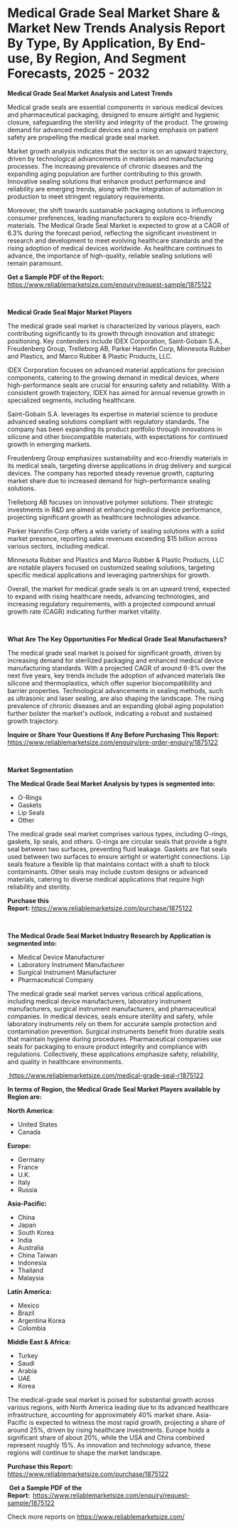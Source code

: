 <p><h1>Medical Grade Seal Market Share & Market New Trends Analysis Report By Type, By Application, By End-use, By Region, And Segment Forecasts, 2025 - 2032</h1></p><p><strong>Medical Grade Seal Market Analysis and Latest Trends</strong></p>
<p><p>Medical grade seals are essential components in various medical devices and pharmaceutical packaging, designed to ensure airtight and hygienic closure, safeguarding the sterility and integrity of the product. The growing demand for advanced medical devices and a rising emphasis on patient safety are propelling the medical grade seal market. </p><p>Market growth analysis indicates that the sector is on an upward trajectory, driven by technological advancements in materials and manufacturing processes. The increasing prevalence of chronic diseases and the expanding aging population are further contributing to this growth. Innovative sealing solutions that enhance product performance and reliability are emerging trends, along with the integration of automation in production to meet stringent regulatory requirements.</p><p>Moreover, the shift towards sustainable packaging solutions is influencing consumer preferences, leading manufacturers to explore eco-friendly materials. The Medical Grade Seal Market is expected to grow at a CAGR of 6.3% during the forecast period, reflecting the significant investment in research and development to meet evolving healthcare standards and the rising adoption of medical devices worldwide. As healthcare continues to advance, the importance of high-quality, reliable sealing solutions will remain paramount.</p></p>
<p><strong>Get a Sample PDF of the Report:&nbsp;</strong> <a href="https://www.reliablemarketsize.com/enquiry/request-sample/1875122?utm_campaign=3089&utm_medium=2&utm_source=Github&utm_content=ia&utm_term=05032025&utm_id=medical-grade-seal">https://www.reliablemarketsize.com/enquiry/request-sample/1875122</a></p>
<p>&nbsp;</p>
<p><strong>Medical Grade Seal Major Market Players</strong></p>
<p><p>The medical grade seal market is characterized by various players, each contributing significantly to its growth through innovation and strategic positioning. Key contenders include IDEX Corporation, Saint-Gobain S.A., Freudenberg Group, Trelleborg AB, Parker Hannifin Corp, Minnesota Rubber and Plastics, and Marco Rubber & Plastic Products, LLC. </p><p>IDEX Corporation focuses on advanced material applications for precision components, catering to the growing demand in medical devices, where high-performance seals are crucial for ensuring safety and reliability. With a consistent growth trajectory, IDEX has aimed for annual revenue growth in specialized segments, including healthcare.</p><p>Saint-Gobain S.A. leverages its expertise in material science to produce advanced sealing solutions compliant with regulatory standards. The company has been expanding its product portfolio through innovations in silicone and other biocompatible materials, with expectations for continued growth in emerging markets.</p><p>Freudenberg Group emphasizes sustainability and eco-friendly materials in its medical seals, targeting diverse applications in drug delivery and surgical devices. The company has reported steady revenue growth, capturing market share due to increased demand for high-performance sealing solutions.</p><p>Trelleborg AB focuses on innovative polymer solutions. Their strategic investments in R&D are aimed at enhancing medical device performance, projecting significant growth as healthcare technologies advance. </p><p>Parker Hannifin Corp offers a wide variety of sealing solutions with a solid market presence, reporting sales revenues exceeding $15 billion across various sectors, including medical.</p><p>Minnesota Rubber and Plastics and Marco Rubber & Plastic Products, LLC are notable players focused on customized sealing solutions, targeting specific medical applications and leveraging partnerships for growth.</p><p>Overall, the market for medical grade seals is on an upward trend, expected to expand with rising healthcare needs, advancing technologies, and increasing regulatory requirements, with a projected compound annual growth rate (CAGR) indicating further market vitality.</p></p>
<p>&nbsp;</p>
<p><strong>What Are The Key Opportunities For Medical Grade Seal Manufacturers?</strong></p>
<p><p>The medical grade seal market is poised for significant growth, driven by increasing demand for sterilized packaging and enhanced medical device manufacturing standards. With a projected CAGR of around 6-8% over the next five years, key trends include the adoption of advanced materials like silicone and thermoplastics, which offer superior biocompatibility and barrier properties. Technological advancements in sealing methods, such as ultrasonic and laser sealing, are also shaping the landscape. The rising prevalence of chronic diseases and an expanding global aging population further bolster the market's outlook, indicating a robust and sustained growth trajectory.</p></p>
<p><strong>Inquire or Share Your Questions If Any Before Purchasing This Report:</strong> <a href="https://www.reliablemarketsize.com/enquiry/pre-order-enquiry/1875122?utm_campaign=3089&utm_medium=2&utm_source=Github&utm_content=ia&utm_term=05032025&utm_id=medical-grade-seal">https://www.reliablemarketsize.com/enquiry/pre-order-enquiry/1875122</a></p>
<p>&nbsp;</p>
<p><strong>Market Segmentation</strong></p>
<p><strong>The Medical Grade Seal Market Analysis by types is segmented into:</strong></p>
<p><ul><li>O-Rings</li><li>Gaskets</li><li>Lip Seals</li><li>Other</li></ul></p>
<p><p>The medical grade seal market comprises various types, including O-rings, gaskets, lip seals, and others. O-rings are circular seals that provide a tight seal between two surfaces, preventing fluid leakage. Gaskets are flat seals used between two surfaces to ensure airtight or watertight connections. Lip seals feature a flexible lip that maintains contact with a shaft to block contaminants. Other seals may include custom designs or advanced materials, catering to diverse medical applications that require high reliability and sterility.</p></p>
<p><strong>Purchase this Report:&nbsp;</strong><a href="https://www.reliablemarketsize.com/purchase/1875122?utm_campaign=3089&utm_medium=2&utm_source=Github&utm_content=ia&utm_term=05032025&utm_id=medical-grade-seal">https://www.reliablemarketsize.com/purchase/1875122</a></p>
<p>&nbsp;</p>
<p><strong>The Medical Grade Seal Market Industry Research by Application is segmented into:</strong></p>
<p><ul><li>Medical Device Manufacturer</li><li>Laboratory Instrument Manufacturer</li><li>Surgical Instrument Manufacturer</li><li>Pharmaceutical Company</li></ul></p>
<p><p>The medical grade seal market serves various critical applications, including medical device manufacturers, laboratory instrument manufacturers, surgical instrument manufacturers, and pharmaceutical companies. In medical devices, seals ensure sterility and safety, while laboratory instruments rely on them for accurate sample protection and contamination prevention. Surgical instruments benefit from durable seals that maintain hygiene during procedures. Pharmaceutical companies use seals for packaging to ensure product integrity and compliance with regulations. Collectively, these applications emphasize safety, reliability, and quality in healthcare environments.</p></p>
<p><a href="https://www.reliablemarketsize.com/medical-grade-seal-r1875122?utm_campaign=3089&utm_medium=2&utm_source=Github&utm_content=ia&utm_term=05032025&utm_id=medical-grade-seal">&nbsp;https://www.reliablemarketsize.com/medical-grade-seal-r1875122</a></p>
<p><strong>In terms of Region, the Medical Grade Seal Market Players available by Region are:</strong></p>
<p>
    <p> <strong> North America: </strong>
        <ul>
            <li>United States</li>
            <li>Canada</li>
        </ul>
        </p> 
    <p> <strong> Europe: </strong>
        <ul>
            <li>Germany</li>
            <li>France</li>
            <li>U.K.</li>
            <li>Italy</li>
            <li>Russia</li>
        </ul>
        </p> 
    <p> <strong> Asia-Pacific: </strong>
        <ul>
            <li>China</li>
            <li>Japan</li>
            <li>South Korea</li>
            <li>India</li>
            <li>Australia</li>
            <li>China Taiwan</li>
            <li>Indonesia</li>
            <li>Thailand</li>
            <li>Malaysia</li>
        </ul>
        </p> 
    <p> <strong> Latin America: </strong>
        <ul>
            <li>Mexico</li>
            <li>Brazil</li>
            <li>Argentina Korea</li>
            <li>Colombia</li>
        </ul>
        </p> 
    <p> <strong> Middle East & Africa: </strong>
        <ul>
            <li>Turkey</li>
            <li>Saudi</li>
            <li>Arabia</li>
            <li>UAE</li>
            <li>Korea</li>
        </ul>
    </p>
    </p>
<p><p>The medical-grade seal market is poised for substantial growth across various regions, with North America leading due to its advanced healthcare infrastructure, accounting for approximately 40% market share. Asia-Pacific is expected to witness the most rapid growth, projecting a share of around 25%, driven by rising healthcare investments. Europe holds a significant share of about 20%, while the USA and China combined represent roughly 15%. As innovation and technology advance, these regions will continue to shape the market landscape.</p></p>
<p><strong>Purchase this Report: </strong><a href="https://www.reliablemarketsize.com/purchase/1875122?utm_campaign=3089&utm_medium=2&utm_source=Github&utm_content=ia&utm_term=05032025&utm_id=medical-grade-seal">https://www.reliablemarketsize.com/purchase/1875122</a></p>
<p>&nbsp;<strong>Get a Sample PDF of the Report:&nbsp;&nbsp;</strong><a href="https://www.reliablemarketsize.com/enquiry/request-sample/1875122?utm_campaign=3089&utm_medium=2&utm_source=Github&utm_content=ia&utm_term=05032025&utm_id=medical-grade-seal">https://www.reliablemarketsize.com/enquiry/request-sample/1875122</a></p>
<p><strong></strong></p>
<p>Check more reports on <a href="https://www.reliablemarketsize.com/?utm_campaign=3089&utm_medium=2&utm_source=Github&utm_content=ia&utm_term=05032025&utm_id=medical-grade-seal">https://www.reliablemarketsize.com/</a></p>